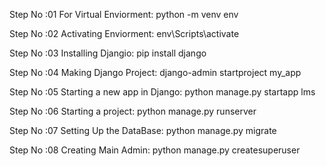 Step No :01
For Virtual Enviorment: python -m venv env

Step No :02
Activating Enviorment: env\Scripts\activate

Step No :03
Installing Djangio: pip install django

Step No :04
Making Django Project: django-admin startproject my_app

Step No :05
Starting a new app in Django: python manage.py startapp lms

Step No :06
Starting a project: python manage.py runserver

Step No :07
Setting Up the DataBase: python manage.py migrate

Step No :08
Creating Main Admin: python manage.py createsuperuser
